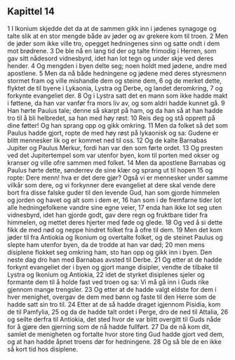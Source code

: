 ## Kapittel 14

1 I Ikonium skjedde det da at de sammen gikk inn i jødenes synagoge og talte slik at en stor mengde både av jøder og av grekere kom til troen.
2 Men de jøder som ikke ville tro, opegget hedningenes sinn og satte ondt i dem mot brødrene.
3 De ble nå en lang tid der og talte frimodig i Herren, som gav sitt nådesord vidnesbyrd, idet han lot tegn og under skje ved deres hender.
4 Og mengden i byen delte seg; noen holdt med jødene, andre med apostlene.
5 Men da nå både hedningene og jødene med deres styresmenn stormet fram og ville mishandle dem og steine dem,
6 og de merket dette, flyktet de til byene i Lykaonia, Lystra og Derbe, og landet deromkring,
7 og forkynte evangeliet der.
8 Og i Lystra satt det en mann som ikke hadde makt i føttene, da han var vanfør fra mors liv av, og som aldri hadde kunnet gå.
9 Han hørte Paulus tale; denne så skarpt på ham, og da han så at han hadde tro til å bli helbredet, sa han med høy røst:
10 Reis deg og stå opprett på dine føtter! Og han sprang opp og gikk omkring.
11 Men da folket så det som Paulus hadde gjort, ropte de med høy røst på lykaonisk og sa: Gudene er blitt mennesker lik og er kommet ned til oss.
12 Og de kalte Barnabas Jupiter og Paulus Merkur, fordi han var den som førte ordet.
13 Og presten ved det Jupitertempel som var utenfor byen, kom til porten med okser og kranser og ville ofre sammen med folket.
14 Men da apostlene Barnabas og Paulus hørte dette, sønderrev de sine klær og sprang ut til hopen
15 og ropte: Dere menn! hva er det dere gjør? Også vi er mennesker under samme vilkår som dere, og vi forkynner dere evangeliet at dere skal vende dere bort fra disse falske guder til den levende Gud, han som gjorde himmelen og jorden og havet og alt som i dem er,
16 han som i de fremfarne tider lot alle hedningefolkene vandre sine egne veier,
17 enda han ikke lot seg uten vidnesbyrd, idet han gjorde godt, gav dere regn og fruktbare tider fra himmelen, og mettet deres hjerter med føde og glede.
18 Og ved å si dette fikk de med nød og neppe hindret folket fra å ofre til dem.
19 Men det kom jøder til fra Antiokia og Ikonium og overtalte folket, og de steinet Paulus og slepte ham utenfor byen, da de trodde at han var død;
20 men mens disiplene flokket seg omkring ham, sto han opp og gikk inn i byen. Den neste dag dro han med Barnabas avsted til Derbe.
21 Og etter at de hadde forkynt evangeliet der i byen og gjort mange disipler, vendte de tilbake til Lystra og Ikonium og Antiokia,
22 idet de styrket disiplenes sjeler og formante dem til å holde fast ved troen og sa: Vi må gå inn i Guds rike gjennom mange trengsler.
23 Og etter at de hadde valgt eldste for dem i hver menighet, overgav de dem med bønn og faste til den Herre som de hadde satt sin tro til.
24 Etter at de så hadde draget igjennom Pisidia, kom de til Pamfylia,
25 og da de hadde talt ordet i Perge, dro de ned til Attalia,
26 og seilte derfra til Antiokia, det sted hvor de var blitt overgitt til Guds nåde for å gjøre den gjerning som de nå hadde fullført.
27 Da de nå kom dit, samlet de menigheten og fortalte hvor store ting Gud hadde gjort ved dem, og at han hadde åpnet troens dør for hedningene.
28 Og så ble de en ikke så kort tid hos disiplene.

